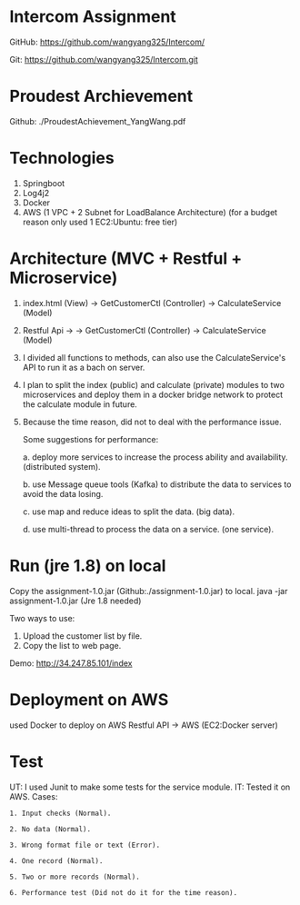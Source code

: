 # Intercom Assignment 

GitHub:
https://github.com/wangyang325/Intercom/

Git:
https://github.com/wangyang325/Intercom.git

# Proudest Archievement
Github: ./ProudestAchievement_YangWang.pdf

# Technologies
  1. Springboot
  2. Log4j2
  3. Docker
  4. AWS (1 VPC + 2 Subnet for LoadBalance Architecture)
    (for a budget reason only used 1 EC2:Ubuntu: free tier)

# Architecture (MVC + Restful + Microservice)
1. index.html (View) -> GetCustomerCtl (Controller) -> CalculateService (Model)
2. Restful Api -> -> GetCustomerCtl (Controller) -> CalculateService (Model)

3. I divided all functions to methods, can also use the CalculateService's API to run it as a bach on server.
4. I plan to split the index (public) and calculate (private) modules to two microservices and deploy them in a docker bridge network to protect the calculate module in future.

5. Because the time reason, did not to deal with the performance issue.
    
    Some suggestions for performance:

    a. deploy more services to increase the process ability and availability. (distributed system).

    b. use Message queue tools (Kafka) to distribute the data to services to avoid the data losing.

    c. use map and reduce ideas to split the data. (big data).

    d. use multi-thread to process the data on a service. (one service).

# Run (jre 1.8) on local
Copy the assignment-1.0.jar (Github:./assignment-1.0.jar) to local.
java -jar assignment-1.0.jar
(Jre 1.8 needed)

Two ways to use:
  1. Upload the customer list by file.
  2. Copy the list to web page.

Demo:
http://34.247.85.101/index

# Deployment on AWS
used Docker to deploy on AWS
Restful API -> AWS (EC2:Docker server) 

# Test
UT: I used Junit to make some tests for the service module.
IT: Tested it on AWS.
Cases:

    1. Input checks (Normal).
    
    2. No data (Normal).
    
    3. Wrong format file or text (Error).
    
    4. One record (Normal).
    
    5. Two or more records (Normal).
    
    6. Performance test (Did not do it for the time reason).

